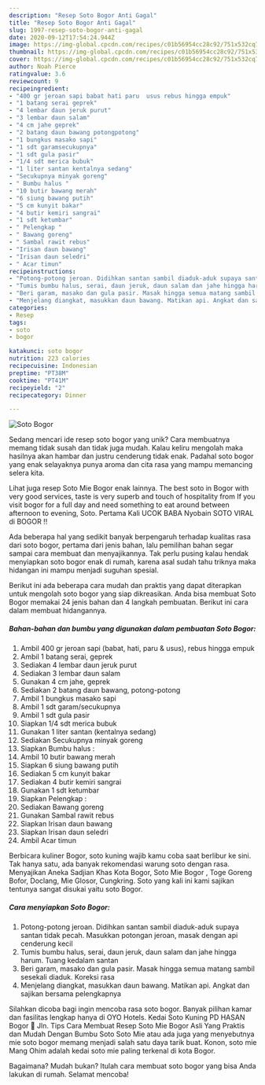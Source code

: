 ```yaml
---
description: "Resep Soto Bogor Anti Gagal"
title: "Resep Soto Bogor Anti Gagal"
slug: 1997-resep-soto-bogor-anti-gagal
date: 2020-09-12T17:54:24.944Z
image: https://img-global.cpcdn.com/recipes/c01b56954cc28c92/751x532cq70/soto-bogor-foto-resep-utama.jpg
thumbnail: https://img-global.cpcdn.com/recipes/c01b56954cc28c92/751x532cq70/soto-bogor-foto-resep-utama.jpg
cover: https://img-global.cpcdn.com/recipes/c01b56954cc28c92/751x532cq70/soto-bogor-foto-resep-utama.jpg
author: Noah Pierce
ratingvalue: 3.6
reviewcount: 9
recipeingredient:
- "400 gr jeroan sapi babat hati paru  usus rebus hingga empuk"
- "1 batang serai geprek"
- "4 lembar daun jeruk purut"
- "3 lembar daun salam"
- "4 cm jahe geprek"
- "2 batang daun bawang potongpotong"
- "1 bungkus masako sapi"
- "1 sdt garamsecukupnya"
- "1 sdt gula pasir"
- "1/4 sdt merica bubuk"
- "1 liter santan kentalnya sedang"
- "Secukupnya minyak goreng"
- " Bumbu halus "
- "10 butir bawang merah"
- "6 siung bawang putih"
- "5 cm kunyit bakar"
- "4 butir kemiri sangrai"
- "1 sdt ketumbar"
- " Pelengkap "
- " Bawang goreng"
- " Sambal rawit rebus"
- "Irisan daun bawang"
- "Irisan daun seledri"
- " Acar timun"
recipeinstructions:
- "Potong-potong jeroan. Didihkan santan sambil diaduk-aduk supaya santan tidak pecah. Masukkan potongan jeroan, masak dengan api cenderung kecil"
- "Tumis bumbu halus, serai, daun jeruk, daun salam dan jahe hingga harum. Tuang kedalam santan"
- "Beri garam, masako dan gula pasir. Masak hingga semua matang sambil sesekali diaduk. Koreksi rasa"
- "Menjelang diangkat, masukkan daun bawang. Matikan api. Angkat dan sajikan bersama pelengkapnya"
categories:
- Resep
tags:
- soto
- bogor

katakunci: soto bogor 
nutrition: 223 calories
recipecuisine: Indonesian
preptime: "PT38M"
cooktime: "PT41M"
recipeyield: "2"
recipecategory: Dinner

---
```



![Soto Bogor](https://img-global.cpcdn.com/recipes/c01b56954cc28c92/751x532cq70/soto-bogor-foto-resep-utama.jpg)

Sedang mencari ide resep soto bogor yang unik? Cara membuatnya memang tidak susah dan tidak juga mudah. Kalau keliru mengolah maka hasilnya akan hambar dan justru cenderung tidak enak. Padahal soto bogor yang enak selayaknya punya aroma dan cita rasa yang mampu memancing selera kita.

Lihat juga resep Soto Mie Bogor enak lainnya. The best soto in Bogor with very good services, taste is very superb and touch of hospitality from If you visit bogor for a full day and need something to eat around between afternoon to evening, Soto. Pertama Kali UCOK BABA Nyobain SOTO VIRAL di BOGOR !!

Ada beberapa hal yang sedikit banyak berpengaruh terhadap kualitas rasa dari soto bogor, pertama dari jenis bahan, lalu pemilihan bahan segar sampai cara membuat dan menyajikannya. Tak perlu pusing kalau hendak menyiapkan soto bogor enak di rumah, karena asal sudah tahu triknya maka hidangan ini mampu menjadi suguhan spesial.


Berikut ini ada beberapa cara mudah dan praktis yang dapat diterapkan untuk mengolah soto bogor yang siap dikreasikan. Anda bisa membuat Soto Bogor memakai 24 jenis bahan dan 4 langkah pembuatan. Berikut ini cara dalam membuat hidangannya.

<!--inarticleads1-->

##### Bahan-bahan dan bumbu yang digunakan dalam pembuatan Soto Bogor:

1. Ambil 400 gr jeroan sapi (babat, hati, paru &amp; usus), rebus hingga empuk
1. Ambil 1 batang serai, geprek
1. Sediakan 4 lembar daun jeruk purut
1. Sediakan 3 lembar daun salam
1. Gunakan 4 cm jahe, geprek
1. Sediakan 2 batang daun bawang, potong-potong
1. Ambil 1 bungkus masako sapi
1. Ambil 1 sdt garam/secukupnya
1. Ambil 1 sdt gula pasir
1. Siapkan 1/4 sdt merica bubuk
1. Gunakan 1 liter santan (kentalnya sedang)
1. Sediakan Secukupnya minyak goreng
1. Siapkan  Bumbu halus :
1. Ambil 10 butir bawang merah
1. Siapkan 6 siung bawang putih
1. Sediakan 5 cm kunyit bakar
1. Sediakan 4 butir kemiri sangrai
1. Gunakan 1 sdt ketumbar
1. Siapkan  Pelengkap :
1. Sediakan  Bawang goreng
1. Gunakan  Sambal rawit rebus
1. Siapkan Irisan daun bawang
1. Siapkan Irisan daun seledri
1. Ambil  Acar timun


Berbicara kuliner Bogor, soto kuning wajib kamu coba saat berlibur ke sini. Tak hanya satu, ada banyak rekomendasi warung soto dengan rasa. Menyajikan Aneka Sadjian Khas Kota Bogor, Soto Mie Bogor , Toge Goreng Bofor, Doclang, Mie Glosor, Cungkring. Soto yang kali ini kami sajikan tentunya sangat disukai yaitu soto Bogor. 

<!--inarticleads2-->

##### Cara menyiapkan Soto Bogor:

1. Potong-potong jeroan. Didihkan santan sambil diaduk-aduk supaya santan tidak pecah. Masukkan potongan jeroan, masak dengan api cenderung kecil
1. Tumis bumbu halus, serai, daun jeruk, daun salam dan jahe hingga harum. Tuang kedalam santan
1. Beri garam, masako dan gula pasir. Masak hingga semua matang sambil sesekali diaduk. Koreksi rasa
1. Menjelang diangkat, masukkan daun bawang. Matikan api. Angkat dan sajikan bersama pelengkapnya


Silahkan dicoba bagi ingin mencoba rasa soto bogor. Banyak pilihan kamar dan fasilitas lengkap hanya di OYO Hotels. Kedai Soto Kuning PD HASAN Bogor 📍 Jln. Tips Cara Membuat Resep Soto Mie Bogor Asli Yang Praktis dan Mudah Dengan Bumbu Soto Soto Mie atau ada juga yang menyebutnya mie soto bogor memang menjadi salah satu daya tarik buat. Konon, soto mie Mang Ohim adalah kedai soto mie paling terkenal di kota Bogor. 

Bagaimana? Mudah bukan? Itulah cara membuat soto bogor yang bisa Anda lakukan di rumah. Selamat mencoba!
